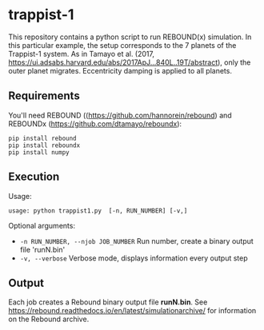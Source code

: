 # trappist-1

This repository contains a python script to run REBOUND(x) simulation. 
In this particular example, the setup corresponds to the 7 planets of the Trappist-1 system. 
As in Tamayo et al. (2017, https://ui.adsabs.harvard.edu/abs/2017ApJ...840L..19T/abstract), only the outer planet migrates. Eccentricity damping is applied to all planets.

## Requirements

You'll need REBOUND ((https://github.com/hannorein/rebound) and REBOUNDx (https://github.com/dtamayo/reboundx):
```shell
pip install rebound
pip install reboundx
pip install numpy
```

## Execution

Usage:

```shell
usage: python trappist1.py  [-n, RUN_NUMBER] [-v,]
```

Optional arguments:

* `-n RUN_NUMBER, --njob JOB_NUMBER` Run number, create a binary output file 'runN.bin'
* `-v, --verbose` Verbose mode, displays information every output step

## Output

Each job creates a Rebound binary output file **runN.bin**.
See https://rebound.readthedocs.io/en/latest/simulationarchive/ for information on the Rebound archive.
